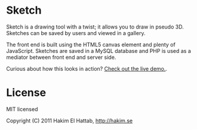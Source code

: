 # Sketch

Sketch is a drawing tool with a twist; it allows you to draw in pseudo 3D. Sketches can be saved by users and viewed in a gallery.

The front end is built using the HTML5 canvas element and plenty of JavaScript. Sketches are saved in a MySQL database and PHP is used as a mediator between front end and server side.

Curious about how this looks in action? [Check out the live demo.](http://hakim.se/experiments/html5/sketch).

# License

MIT licensed

Copyright (C) 2011 Hakim El Hattab, http://hakim.se
